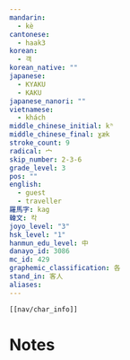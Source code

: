 ```yaml
---
mandarin:
  - kè
cantonese:
  - haak3
korean:
  - 객
korean_native: ""
japanese:
  - KYAKU
  - KAKU
japanese_nanori: ""
vietnamese:
  - khách
middle_chinese_initial: kʰ
middle_chinese_final: ɣæk
stroke_count: 9
radical: 宀
skip_number: 2-3-6
grade_level: 3
pos: ""
english:
  - guest
  - traveller
羅馬字: kag
韓文: 칵
joyo_level: "3"
hsk_level: "1"
hanmun_edu_level: 中
danayo_id: 3086
mc_id: 429
graphemic_classification: 各
stand_in: 客人
aliases:
---
```

```meta-bind-embed
[[nav/char_info]]
```

# Notes
